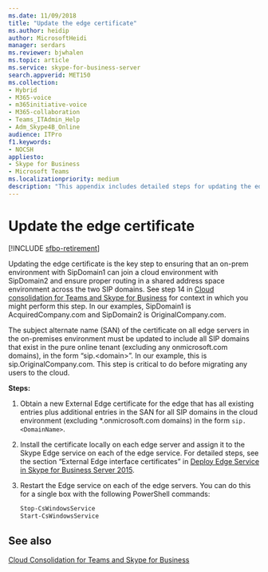 ```yaml
---
ms.date: 11/09/2018
title: "Update the edge certificate"
ms.author: heidip
author: MicrosoftHeidi
manager: serdars
ms.reviewer: bjwhalen
ms.topic: article
ms.service: skype-for-business-server
search.appverid: MET150
ms.collection: 
- Hybrid 
- M365-voice
- m365initiative-voice
- M365-collaboration
- Teams_ITAdmin_Help
- Adm_Skype4B_Online
audience: ITPro
f1.keywords:
- NOCSH
appliesto:
- Skype for Business 
- Microsoft Teams
ms.localizationpriority: medium
description: "This appendix includes detailed steps for updating the edge certificate as part of cloud consolidation for Teams and Skype for Business."
---
```


# Update the edge certificate

[!INCLUDE [sfbo-retirement](../../Hub/includes/sfbo-retirement.md)]


Updating the edge certificate is the key step to ensuring that an on-prem environment with SipDomain1 can join a cloud environment with SipDomain2 and ensure proper routing in a shared address space environment across the two SIP domains. See step 14 in [Cloud consolidation for Teams and Skype for Business](cloud-consolidation.md) for context in which you might perform this step. In our examples, SipDomain1 is AcquiredCompany.<span>com and SipDomain2 is OriginalCompany.<span>com.

The subject alternate name (SAN) of the certificate on all edge servers in the on-premises environment must be updated to include all SIP domains that exist in the pure online tenant (excluding any onmicrosoft.<span>com domains), in the form “sip.\<domain>”.  In our example, this is sip.OriginalCompany.<span>com. This step is critical to do before migrating any users to the cloud.

**Steps:**

1.	Obtain a new External Edge certificate for the edge that has all existing entries plus additional entries in the SAN for all SIP domains in the cloud environment (excluding *.onmicrosoft.com domains) in the form `sip.<DomainName>`.
2.	Install the certificate locally on each edge server and assign it to the Skype Edge service on each of the edge service.  For detailed steps, see the section “External Edge interface certificates” in [Deploy Edge Service in Skype for Business Server 2015](../../SfbServer/deploy/deploy-edge-server/deploy-edge-servers.md).
3.	Restart the Edge service on each of the edge servers. You can do this for a single box with the following PowerShell commands:

    ```PowerShell
    Stop-CsWindowsService
    Start-CsWindowsService
    ```

## See also

[Cloud Consolidation for Teams and Skype for Business](cloud-consolidation.md)
